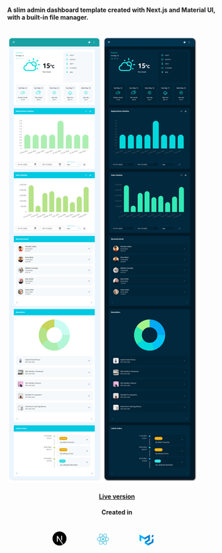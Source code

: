 <h4 align="left">A slim admin dashboard template created with Next.js and Material UI, with a built-in file manager.</h4>



<br/>


<div align="center" style="display: inline-table;">
    <img src="public/preview/col2.png" alt="Purple dark theme preview" title="Purple dark theme" >
    <img src="public/preview/col1.png" alt="Purple dark theme preview" title="Purple dark theme" >
</div>



<br>

<h4 align="center" style="text-align: center;"><a href="https://react-nextjs-dashboard.vercel.app/">Live version</a></h4> 

<h4 align="center">Created in</h4>
<br>
<div align="center" style="display: inline-block; width: 100%">
    <img src="public/preview/next.svg" alt="Nextjs logo" title="Next.js" style="width: 32px; height: auto; margin-right: 64px;">
    <img src="public/preview/react.svg" alt="React logo" title="React" style="width: 32px; height: auto; margin-right: 64px;">
    <img src="public/preview/mui.svg" alt="Material UI logo" title="Material UI" style="width: 32px; height: auto; margin-right: 64px;"/>
</div>